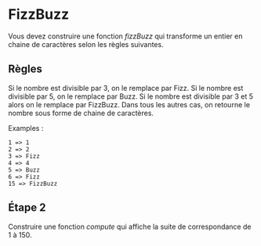 # FizzBuzz
Vous devez construire une fonction *fizzBuzz* qui transforme un entier en chaine de caractères selon les règles suivantes.

## Règles
Si le nombre est divisible par 3, on le remplace par Fizz. Si le nombre est divisible par 5, on le remplace par Buzz. Si le nombre est divisible par 3 et 5 alors on le remplace par FizzBuzz. Dans tous les autres cas, on retourne le nombre sous forme de chaine de caractères.

Examples :

```
1 => 1
2 => 2
3 => Fizz
4 => 4
5 => Buzz
6 => Fizz
15 => FizzBuzz
```

## Étape 2
Construire une fonction *compute* qui affiche la suite de correspondance de 1 à 150.
